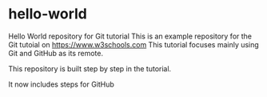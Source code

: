# hello-world
Hello World repository for Git tutorial
This is an example repository for the Git tutoial on https://www.w3schools.com
This tutorial focuses mainly using Git and GitHub as its remote.

This repository is built step by step in the tutorial.

It now includes steps for GitHub
